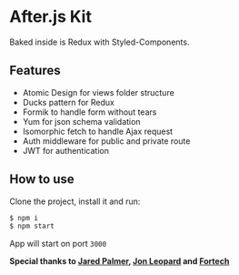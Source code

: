 # After.js Kit

Baked inside is Redux with Styled-Components.

## Features

- Atomic Design for views folder structure
- Ducks pattern for Redux
- Formik to handle form without tears
- Yum for json schema validation
- Isomorphic fetch to handle Ajax request
- Auth middleware for public and private route
- JWT for authentication

## How to use

Clone the project, install it and run:

```bash
$ npm i
$ npm start
```

App will start on port `3000`

**Special thanks to [Jared Palmer](https://github.com/jaredpalmer), [Jon Leopard](https://github.com/jonleopard) and [Fortech
](https://github.com/FortechRomania)**
